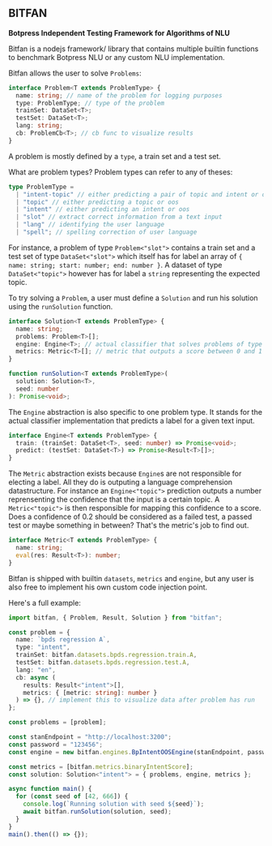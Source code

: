 ## BITFAN

**Botpress Independent Testing Framework for Algorithms of NLU**

Bitfan is a nodejs framework/ library that contains multiple builtin functions to benchmark Botpress NLU or any custom NLU implementation.

Bitfan allows the user to solve `Problems`:

```ts
interface Problem<T extends ProblemType> {
  name: string; // name of the problem for logging purposes
  type: ProblemType; // type of the problem
  trainSet: DataSet<T>;
  testSet: DataSet<T>;
  lang: string;
  cb: ProblemCb<T>; // cb func to visualize results
}
```

A problem is mostly defined by a `type`, a train set and a test set.

What are problem types? Problem types can refer to any of theses:

```ts
type ProblemType =
  | "intent-topic" // either predicting a pair of topic and intent or oos
  | "topic" // either predicting a topic or oos
  | "intent" // either predicting an intent or oos
  | "slot" // extract correct information from a text input
  | "lang" // identifying the user language
  | "spell"; // spelling correction of user language
```

For instance, a problem of type `Problem<"slot">` contains a train set and a test set of type `DataSet<"slot">` which itself has for label an array of `{ name: string; start: number; end: number }`. A dataset of type `DataSet<"topic">` however has for label a `string` representing the expected topic.

To try solving a `Problem`, a user must define a `Solution` and run his solution using the `runSolution` function.

```ts
interface Solution<T extends ProblemType> {
  name: string;
  problems: Problem<T>[];
  engine: Engine<T>; // actual classifier that solves problems of type T
  metrics: Metric<T>[]; // metric that outputs a score between 0 and 1 for a given test (row)
}

function runSolution<T extends ProblemType>(
  solution: Solution<T>,
  seed: number
): Promise<void>;
```

The `Engine` abstraction is also specific to one problem type. It stands for the actual classifier implementation that predicts a label for a given text input.

```ts
interface Engine<T extends ProblemType> {
  train: (trainSet: DataSet<T>, seed: number) => Promise<void>;
  predict: (testSet: DataSet<T>) => Promise<Result<T>[]>;
}
```

The `Metric` abstraction exists because `Engine`s are not responsible for electing a label. All they do is outputing a language comprehension datastructure. For instance an `Engine<"topic">` prediction outputs a number reprensenting the confidence that the input is a certain topic. A `Metric<"topic">` is then responsible for mapping this confidence to a score. Does a confidence of 0.2 should be considered as a failed test, a passed test or maybe something in between? That's the metric's job to find out.

```ts
interface Metric<T extends ProblemType> {
  name: string;
  eval(res: Result<T>): number;
}
```

Bitfan is shipped with builtin `datasets`, `metrics` and `engine`, but any user is also free to implement his own custom code injection point.

Here's a full example:

```ts
import bitfan, { Problem, Result, Solution } from "bitfan";

const problem = {
  name: `bpds regression A`,
  type: "intent",
  trainSet: bitfan.datasets.bpds.regression.train.A,
  testSet: bitfan.datasets.bpds.regression.test.A,
  lang: "en",
  cb: async (
    results: Result<"intent">[],
    metrics: { [metric: string]: number }
  ) => {}, // implement this to visualize data after problem has run
};

const problems = [problem];

const stanEndpoint = "http://localhost:3200";
const password = "123456";
const engine = new bitfan.engines.BpIntentOOSEngine(stanEndpoint, password);

const metrics = [bitfan.metrics.binaryIntentScore];
const solution: Solution<"intent"> = { problems, engine, metrics };

async function main() {
  for (const seed of [42, 666]) {
    console.log(`Running solution with seed ${seed}`);
    await bitfan.runSolution(solution, seed);
  }
}
main().then(() => {});
```
